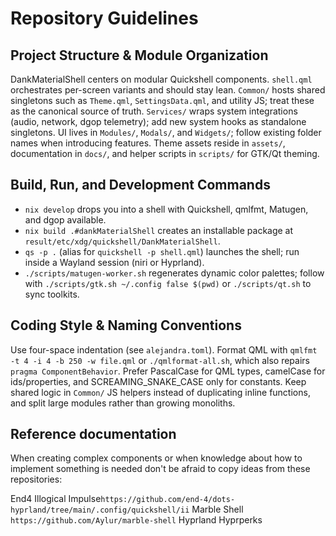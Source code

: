 # Repository Guidelines

## Project Structure & Module Organization
DankMaterialShell centers on modular Quickshell components. `shell.qml` orchestrates per-screen variants and should stay lean. `Common/` hosts shared singletons such as `Theme.qml`, `SettingsData.qml`, and utility JS; treat these as the canonical source of truth. `Services/` wraps system integrations (audio, network, dgop telemetry); add new system hooks as standalone singletons. UI lives in `Modules/`, `Modals/`, and `Widgets/`; follow existing folder names when introducing features. Theme assets reside in `assets/`, documentation in `docs/`, and helper scripts in `scripts/` for GTK/Qt theming.

## Build, Run, and Development Commands
- `nix develop` drops you into a shell with Quickshell, qmlfmt, Matugen, and dgop available.
- `nix build .#dankMaterialShell` creates an installable package at `result/etc/xdg/quickshell/DankMaterialShell`.
- `qs -p .` (alias for `quickshell -p shell.qml`) launches the shell; run inside a Wayland session (niri or Hyprland).
- `./scripts/matugen-worker.sh` regenerates dynamic color palettes; follow with `./scripts/gtk.sh ~/.config false $(pwd)` or `./scripts/qt.sh` to sync toolkits.

## Coding Style & Naming Conventions
Use four-space indentation (see `alejandra.toml`). Format QML with `qmlfmt -t 4 -i 4 -b 250 -w file.qml` or `./qmlformat-all.sh`, which also repairs `pragma ComponentBehavior`. Prefer PascalCase for QML types, camelCase for ids/properties, and SCREAMING_SNAKE_CASE only for constants. Keep shared logic in `Common/` JS helpers instead of duplicating inline functions, and split large modules rather than growing monoliths.

## Reference documentation
When creating complex components or when knowledge about how to implement something is needed don't be afraid to copy ideas from these repositories:

End4 Illogical Impulse`https://github.com/end-4/dots-hyprland/tree/main/.config/quickshell/ii`
Marble Shell `https://github.com/Aylur/marble-shell`
Hyprland Hyprperks
